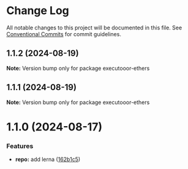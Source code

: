 # Change Log

All notable changes to this project will be documented in this file.
See [Conventional Commits](https://conventionalcommits.org) for commit guidelines.

## 1.1.2 (2024-08-19)

**Note:** Version bump only for package executooor-ethers

## 1.1.1 (2024-08-19)

**Note:** Version bump only for package executooor-ethers

# 1.1.0 (2024-08-17)

### Features

* **repo:** add lerna ([162b1c5](https://github.com/Rubilmax/executooor/commit/162b1c5e2dfe28100b17f71388a3e0645b93de77))
